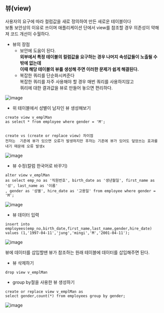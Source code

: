 <h2>뷰(view)</h2>

사용자의 요구에 따라 컬럼값을 새로 정의하여 만든 새로운 테이블이다<br>
보통 보안상의 이유로 쓰이며 애플리케이션 단에서 view를 참조할 경우 의존성이 약해져 코드 개선이 수월하다.

* 뷰의 장점
  * 보안에 도움이 된다.<br>
  **외부에서 특정 테이블의 컬럼값을 요구하는 경우 나머지 속성값들이 노출될 수 밖에 없는데<br> 이때 해당 테이블의 뷰를 생성해 주면 이러한 문제가 쉽게 해결된다.**
  * 복잡한 쿼리를 단순화시켜준다<br>
    복잡한 쿼리를 자주 사용해야 할 경우 매번 쿼리를 사용하지않고<br>
    쿼리에 대한 결과값을 뷰로 만들어 놓으면 편리하다.


![image](https://github.com/Jung-MinGi/ComputerScience/assets/118701129/26219504-7591-43b1-b2d9-8cffbe14c4e9)

* 위 테이블에서 성별이 남자인 뷰 생성해보기
```
create view v_emplMan
as select * from employee where gender = 'M';


create vs (create or replace view) 차이점
전자는  기존에 뷰가 있으면 오류가 발생하지만 후자는 기존에 뷰가 있어도 덮었쓰는 효과를 내기 때문에 오류 발생x
```
![image](https://github.com/Jung-MinGi/ComputerScience/assets/118701129/9b6189be-21f0-44e0-b6c9-d28489647a4d)


* 뷰 수정(칼럼 한국어로 바꾸기)
```
alter view v_emplMan
as select emp_no as '직원번호', birth_date as '생년월일', first_name as '성', last_name as '이름'
, gender as '성별', hire_date as '고용일' from employee where gender = 'M';
```
![image](https://github.com/Jung-MinGi/ComputerScience/assets/118701129/61a50880-2e67-42f4-8175-994c2e90fda6)

* 뷰 데이터 입력
```
insert into employees(emp_no,birth_date,first_name,last_name,gender,hire_date) values (1,'1997-04-11','jung','mingi','M','2001-04-11');
```
![image](https://github.com/Jung-MinGi/ComputerScience/assets/118701129/43d16179-8e59-49e8-ad70-510827c5b65e)

뷰에 데이터를 삽입할땐 뷰가 참조하는 원래 테이블에 데이터를 삽입해주면 된다.

* 뷰 삭제하기
```
drop view v_emplMan
```
* group by절을 사용한 뷰 생성하기
```
create or replace view v_emplMan as
select gender,count(*) from employees group by gender;
```
![image](https://github.com/Jung-MinGi/ComputerScience/assets/118701129/32d1ca21-2bf9-4ff9-90a3-a64762575bbc)

